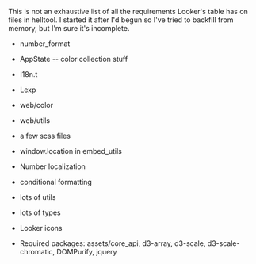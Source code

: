 This is not an exhaustive list of all the requirements Looker's table has on files in helltool.
I started it after I'd begun so I've tried to backfill from memory, but I'm sure it's incomplete.


- number_format
- AppState -- color collection stuff
- I18n.t
- Lexp
- web/color
- web/utils
- a few scss files
- window.location in embed_utils
- Number localization
- conditional formatting
- lots of utils
- lots of types
- Looker icons

- Required packages: assets/core_api, d3-array, d3-scale, d3-scale-chromatic, DOMPurify, jquery